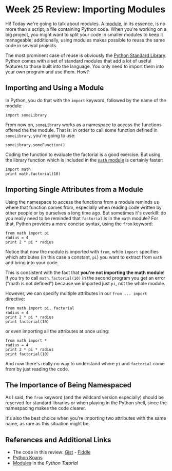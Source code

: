 Week 25 Review: Importing Modules
============

Hi!
Today we're going to talk about modules. A [module](http://docs.python.org/2/tutorial/modules.html), in its essence, is no more than a script, a file containing Python code. When you're working on a big project, you might want to split your code in smaller modules to keep it manageable; additionally, using modules makes possible to reuse the same code in several projects.

The most prominent case of reuse is obviously the [Python Standard Library](http://docs.python.org/2/library/). Python comes with a set of standard modules that add a lot of useful features to those built into the language. You only need to import them into your own program and use them. How?

Importing and Using a Module
------------------

In Python, you do that with the `import` keyword, followed by the name of the module:

    import someLibrary
    
From now on, `someLibrary` works as a namespace to access the functions offered the the module. That is: in order to call some function defined in `someLibrary`, you're going to use:
    
    someLibrary.someFunction()
    
Coding the function to evaluate the factorial is a good exercise. But using the library function which is included in the [`math` module](http://docs.python.org/2/library/math.html) is certainly faster:

    import math
    print math.factorial(10)

Importing Single Attributes from a Module
-----------------------------------------

Using the namespace to access the functions from a module reminds us where that function comes from, especially when reading code written by other people or by ourselves a long time ago. But sometimes it's overkill: do you really need to be reminded that `factorial` is in the `math` module? For that, Python provides a more concise syntax, using the `from` keyword:

    from math import pi
    radius = 4
    print 2 * pi * radius

Notice that now the module is imported with `from`, while `import` specifies which attributes (in this case a constant, `pi`) you want to extract from `math` and bring into your code.

This is consistent with the fact that **you're not importing the math module**! If you try to call `math.factorial(10)` in the second program you get an error ("math is not defined") because we imported just `pi`, not the whole module.

However, we can specify multiple attributes in our `from ... import` directive:

    from math import pi, factorial
    radius = 4
    print 2 * pi * radius
    print factorial(10)

or even importing all the attributes at once using:

    from math import *
    radius = 4
    print 2 * pi * radius
    print factorial(10)
    
And now there's really no way to understand where `pi` and `factorial` come from by just reading the code.

The Importance of Being Namespaced
----------------------------------

As I said, the `from` keyword (and the wildcard version especially) should be reserved for standard libraries or when playing in the Python shell, since the namespacing makes the code clearer.

It's also the best choice when you're importing two attributes with the same name, as rare as this situation might be.

References and Additional Links
----------------

* The code in this review: [Gist](https://gist.github.com/nofatclips/5653733) - [Fiddle](http://pythonfiddle.com/review-week-modules/)
* [Python Koans](https://github.com/gregmalcolm/python_koans)
* [Modules](http://docs.python.org/2/tutorial/modules.html) in the *Python Tutorial*
